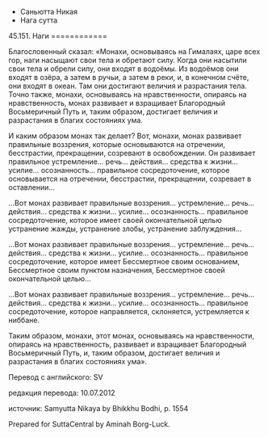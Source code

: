 









* Саньютта Никая
* Нага сутта


45\.151\. Наги
\=\=\=\=\=\=\=\=\=\=\=\=



Благословенный сказал: «Монахи, основываясь на Гималаях, царе всех гор, наги насыщают свои тела и обретают силу\. Когда они насытили свои тела и обрели силу, они входят в водоёмы\. Из водоёмов они входят в озёра, а затем в ручьи, а затем в реки, и, в конечном счёте, они входят в океан\. Там они достигают величия и разрастания тела\. Точно также, монахи, основываясь на нравственности, опираясь на нравственность, монах развивает и взращивает Благородный Восьмеричный Путь и, таким образом, достигает величия и разрастания в благих состояниях ума\.


И каким образом монах так делает? Вот, монахи, монах развивает правильные воззрения, которые основываются на отречении, бесстрастии, прекращении, созревают в освобождении\. Он развивает правильное устремление… речь… действия… средства к жизни… усилие… осознанность… правильное сосредоточение, которое основывается на отречении, бесстрастии, прекращении, созревает в оставлении…


…Вот монах развивает правильные воззрения… устремление… речь… действия… средства к жизни… усилие… осознанность… правильное сосредоточение, которое имеет своей окончательной целью устранение жажды, устранение злобы, устранение заблуждения…


…Вот монах развивает правильные воззрения… устремление… речь… действия… средства к жизни… усилие… осознанность… правильное сосредоточение, которое имеет Бессмертное своим основанием, Бессмертное своим пунктом назначения, Бессмертное своей окончательной целью…


…Вот монах развивает правильные воззрения… устремление… речь… действия… средства к жизни… усилие… осознанность… правильное сосредоточение, которое направляется, склоняется, устремляется к ниббане\.


Таким образом, монахи, этот монах, основываясь на нравственности, опираясь на нравственность, развивает и взращивает Благородный Восьмеричный Путь, и, таким образом, достигает величия и разрастания в благих состояниях ума»\.



Перевод с английского: SV


редакция перевода: 10\.07\.2012


источник: Samyutta Nikaya by Bhikkhu Bodhi, p\. 1554


Prepared for SuttaCentral by Aminah Borg\-Luck\.






